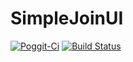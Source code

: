 # SimpleJoinUI
[![Poggit-Ci](https://poggit.pmmp.io/ci/Fxndy/SimpleJoinUI/SimpleJoinUI)](https://poggit.pmmp.io/ci/Fxndy/SimpleJoinUI/SimpleJoinUI)
[![Build Status](https://travis-ci.org/Fxndy/SimpleJoinUI.svg?branch=master)](https://travis-ci.org/Fxndy/SimpleJoinUI)
